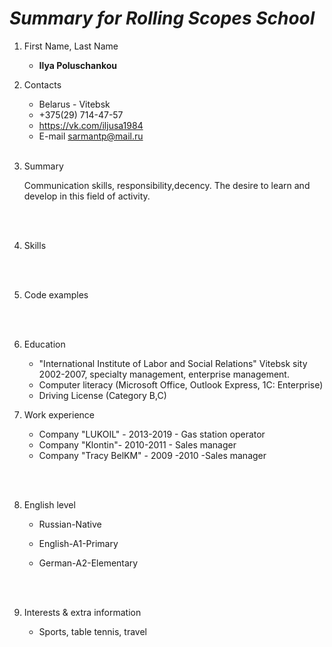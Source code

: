 # ***Summary for Rolling Scopes School***

1. First Name, Last Name

     - **Ilya Poluschankou** <br>
  
2. Contacts

     - Belarus - Vitebsk
     - +375(29) 714-47-57
     - <https://vk.com/iljusa1984>
     - E-mail sarmantp@mail.ru
     <br><br>

3. Summary <br>

     Communication skills, responsibility,decency. The desire to learn and develop in this field of activity. 

     <br><br>

4. Skills

     <br><br>

5. Code examples

   
     <br><br>

6. Education <br>

     - "International Institute of Labor and Social Relations" Vitebsk sity 2002-2007,
specialty management, enterprise management. <br>
     - Computer literacy (Microsoft Office, Outlook Express, 1C: Enterprise) <br>
     - Driving License (Category B,C)
     




7. Work experience <br>

     - Company "LUKOIL" - 2013-2019 - Gas station operator <br>
     - Company "Klontin"- 2010-2011 - Sales manager <br>
     - Company  "Tracy BelKM" - 2009 -2010 -Sales manager

 <br><br>
     
8. English level

   * Russian-Native

   * English-A1-Primary

   * German-A2-Elementary
   

 <br><br>

9. Interests & extra information <br>

     * Sports, table tennis, travel  

